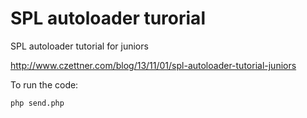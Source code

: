 SPL autoloader turorial
=======================

SPL autoloader tutorial for juniors

http://www.czettner.com/blog/13/11/01/spl-autoloader-tutorial-juniors

To run the code:

```
php send.php
```

